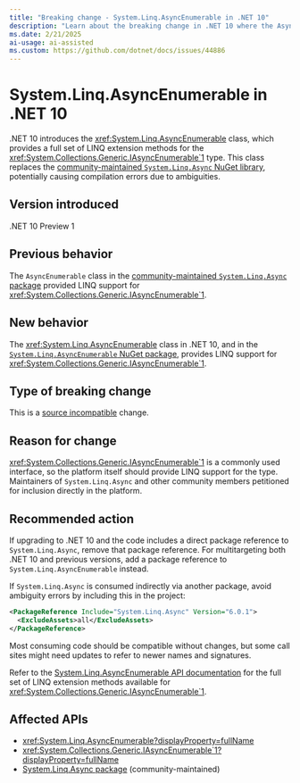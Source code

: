 ```yaml
---
title: "Breaking change - System.Linq.AsyncEnumerable in .NET 10"
description: "Learn about the breaking change in .NET 10 where the AsyncEnumerable class is now included."
ms.date: 2/21/2025
ai-usage: ai-assisted
ms.custom: https://github.com/dotnet/docs/issues/44886
---
```


# System.Linq.AsyncEnumerable in .NET 10

.NET 10 introduces the <xref:System.Linq.AsyncEnumerable> class, which provides a full set of LINQ extension methods for the <xref:System.Collections.Generic.IAsyncEnumerable`1> type. This class replaces the [community-maintained `System.Linq.Async` NuGet library](https://www.nuget.org/packages/System.Linq.Async), potentially causing compilation errors due to ambiguities.

## Version introduced

.NET 10 Preview 1

## Previous behavior

The `AsyncEnumerable` class in the [community-maintained `System.Linq.Async` package](https://www.nuget.org/packages/System.Linq.Async) provided LINQ support for <xref:System.Collections.Generic.IAsyncEnumerable`1>.

## New behavior

The <xref:System.Linq.AsyncEnumerable> class in .NET 10, and in the [`System.Linq.AsyncEnumerable` NuGet package](https://www.nuget.org/packages/System.Linq.AsyncEnumerable/), provides LINQ support for <xref:System.Collections.Generic.IAsyncEnumerable`1>.

## Type of breaking change

This is a [source incompatible](../../categories.md#source-compatibility) change.

## Reason for change

<xref:System.Collections.Generic.IAsyncEnumerable`1> is a commonly used interface, so the platform itself should provide LINQ support for the type. Maintainers of `System.Linq.Async` and other community members petitioned for inclusion directly in the platform.

## Recommended action

If upgrading to .NET 10 and the code includes a direct package reference to `System.Linq.Async`, remove that package reference. For multitargeting both .NET 10 and previous versions, add a package reference to `System.Linq.AsyncEnumerable` instead.

If `System.Linq.Async` is consumed indirectly via another package, avoid ambiguity errors by including this in the project:

```xml
<PackageReference Include="System.Linq.Async" Version="6.0.1">
  <ExcludeAssets>all</ExcludeAssets>
</PackageReference>
```

Most consuming code should be compatible without changes, but some call sites might need updates to refer to newer names and signatures.

Refer to the [System.Linq.AsyncEnumerable API documentation](xref:System.Linq.AsyncEnumerable) for the full set of LINQ extension methods available for <xref:System.Collections.Generic.IAsyncEnumerable`1>.

## Affected APIs

- <xref:System.Linq.AsyncEnumerable?displayProperty=fullName>
- <xref:System.Collections.Generic.IAsyncEnumerable`1?displayProperty=fullName>
- [System.Linq.Async package](https://www.nuget.org/packages/System.Linq.Async) (community-maintained)
